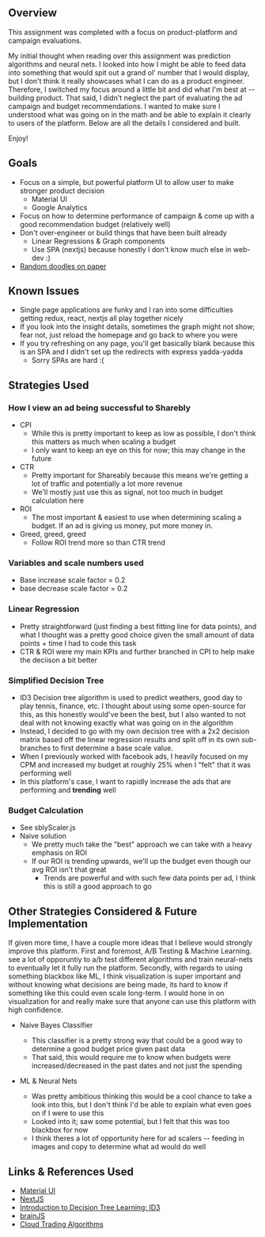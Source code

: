 ## Overview

This assignment was completed with a focus on product-platform and campaign evaluations.

My initial thought when reading over this assignment was prediction algorithms and neural nets. I looked into how I might be able to feed
data into something that would spit out a grand ol' number that I would display, but I don't think it really showcases what I can do as a product engineer.
Therefore, I switched my focus around a little bit and did what I'm best at -- building product. That said, I didn't neglect the part of evaluating the ad campaign and budget
recommendations. I wanted to make sure I understood what was going on in the math and be able to explain it clearly to users of the platform. Below are all the details I considered and built.

Enjoy!

## Goals

- Focus on a simple, but powerful platform UI to allow user to make stronger product decision
  - Material UI
  - Google Analytics
- Focus on how to determine performance of campaign & come up with a good recommendation budget (relatively well)
- Don't over-engineer or build things that have been built already
  - Linear Regressions & Graph components
  - Use SPA (nextjs) because honestly I don't know much else in web-dev :)
- [Random doodles on paper](https://imgur.com/a/WFv2mz6)

## Known Issues

- Single page applications are funky and I ran into some difficulties getting redux, react, nextjs all play together nicely
- If you look into the insight details, sometimes the graph might not show; fear not, just reload the homepage and go back to where you were
- If you try refreshing on any page, you'll get basically blank because this is an SPA and I didn't set up the redirects with express yadda-yadda
  - Sorry SPAs are hard :(

## Strategies Used

### How I view an ad being successful to Sharebly
- CPI
  - While this is pretty important to keep as low as possible, I don't think this matters as much when scaling a budget
  - I only want to keep an eye on this for now; this may change in the future
- CTR
  - Pretty important for Shareably because this means we're getting a lot of traffic and potentially a lot more revenue
  - We'll mostly just use this as signal, not too much in budget calculation here
- ROI
  - The most important & easiest to use when determining scaling a budget. If an ad is giving us money, put more money in.
- Greed, greed, greed
  - Follow ROI trend more so than CTR trend

### Variables and scale numbers used

- Base increase scale factor = 0.2
- base decrease scale factor = 0.2

### Linear Regression

- Pretty straightforward (just finding a best fitting line for data points), and what I thought was a pretty good choice given the small amount of data points + time I had to code this task
- CTR & ROI were my main KPIs and further branched in CPI to help make the deciison a bit better

### Simplified Decision Tree

- ID3 Decision tree algorithm is used to predict weathers, good day to play tennis, finance, etc. I thought about using some open-source for this,
as this honestly would've been the best, but I also wanted to not deal with not knowing exactly what was going on in the algorithm
- Instead, I decided to go with my own decision tree with a 2x2 decision matrix based off the linear regression results and split off in its own sub-branches to first determine a base scale value.
- When I previously worked with facebook ads, I heavily focused on my CPM and increased my budget at roughly 25% when I "felt" that it was performing well
- In this platform's case, I want to rapidly increase the ads that are performing and **trending** well

### Budget Calculation

- See sblyScaler.js
- Naive solution
  - We pretty much take the "best" approach we can take with a heavy emphasis on ROI
  - If our ROI is trending upwards, we'll up the budget even though our avg ROI isn't that great
    - Trends are powerful and with such few data points per ad, I think this is still a good approach to go


## Other Strategies Considered & Future Implementation

If given more time, I have a couple more ideas that I believe would strongly improve this platform.
First and foremost, A/B Testing & Machine Learning. see a lot of opporuntiy to a/b test different algorithms and train neural-nets to eventually let it fully run the platform.
Secondly, with regards to using something blackbox like ML, I think visualization is super important and without knowing what decisions are being made, its hard to know if something like this could even scale
long-term. I would hone in on visualization for and really make sure that anyone can use this platform with high confidence.

- Naive Bayes Classifier
  - This classifier is a pretty strong way that could be a good way to determine a good budget price given past data
  - That said, this would require me to know when budgets were increased/decreased in the past dates and not just the spending

- ML & Neural Nets
  - Was pretty ambitious thinking this would be a cool chance to take a look into this, but I don't think I'd be able to explain what even goes on if I were to use this
  - Looked into it; saw some potential, but I felt that this was too blackbox for now
  - I think theres a lot of opportunity here for ad scalers -- feeding in images and copy to determine what ad would do well


## Links & References Used
- [Material UI](https://github.com/mui-org/material-ui)
- [NextJS](https://nextjs.org/)
- [Introduction to Decision Tree Learning: ID3](https://medium.com/machine-learning-guy/an-introduction-to-decision-tree-learning-id3-algorithm-54c74eb2ad55)
- [brainJS](https://github.com/BrainJS/brain.js)
- [Cloud Trading Algorithms](https://www.cloud9trader.com/algorithms)
